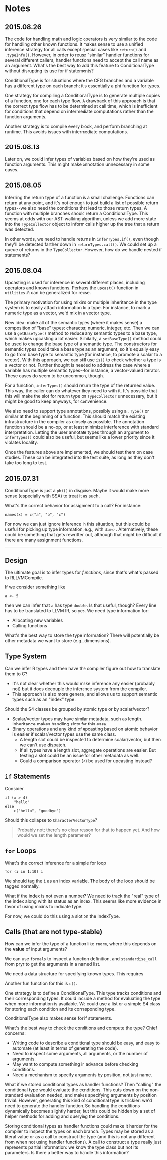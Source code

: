 
# Notes

## 2015.08.26

The code for handling math and logic operators is very similar to the code for 
handling other known functions. It makes sense to use a unified inference 
strategy for all calls except special cases like `return()` and `.typeInfo()`.
However, in order to reuse "similar" handler functions for several different 
callers, handler functions need to accept the call name as an argument. What's 
the best way to add this feature to ConditionalType without disrupting its use 
for if statements?

ConditionalType is for situations where the CFG branches and a variable has a 
different type on each branch; it's essentially a phi function for types.

One strategy for compiling a ConditionalType is to generate multiple copies of 
a function, one for each type flow. A drawback of this approach is that the 
correct type flow has to be determined at call time, which is inefficient for 
conditions that depend on intermediate computations rather than the function 
arguments.

Another strategy is to compile every block, and perform branching at runtime. 
This avoids issues with intermediate computations.

## 2015.08.13

Later on, we could infer types of variables based on how they're used as 
function arguments. This might make annotation unnecessary in some cases. 

## 2015.08.05

Inferring the return type of a function is a small challenge. Functions can 
return at any point, and it's not enough to just build a list of possible 
return types--we also need the conditions that lead to those return types. A 
function with multiple branches should return a ConditionalType. This seems at 
odds with our AST-walking algorithm, unless we add more state into the 
`TypeCollector` object to inform calls higher up the tree that a return was 
detected.

In other words, we need to handle returns in `inferTypes.if()`, even though 
they'll be detected farther down in `returnTypes.call()`. We could set up a 
queue of returns in the `TypeCollector`. However, how do we handle nested if 
statements?

## 2015.08.04

Upcasting is used for inference in several different places, including 
operators and known functions. Perhaps the `upcast()` function in `utilities.R` 
can be generalized for reuse.

The primary motivation for using mixins or multiple inheritance in the type 
system is to easily attach information to a type. For instance, to mark a 
numeric type as a vector, we'd mix in a vector type. 

New idea: make all of the semantic types (where it makes sense) a composition 
of "base" types: character, numeric, integer, etc. Then we can use a 
`getBaseType()` method to reduce any semantic types to a base type, which makes 
upcasting a lot easier. Similarly, a `setBaseType()` method could be used to 
change the base type of a semantic type. The constructors for semantic types
could take a base type as an argument, so it's equally easy to go from base 
type to semantic type (for instance, to promote a scalar to a vector). With 
this approach, we can still use `is()` to check whether a type is a vector or 
not. Further thought is needed to address the case where a variable has 
multiple semantic types--for instance, a vector-valued iterator. These cases do 
seem to be uncommon, though.

For a function, `inferTypes()` should return the type of the returned value. 
This way, the caller can do whatever they need to with it. It's possible that 
this will make the slot for return type on `TypeCollector` unnecessary, but it 
might be good to keep anyways, for convenience.

We also need to support type annotations, possibly using a `.Type()` or similar 
at the beginning of a function. This should match the existing infrastructure 
in the compiler as closely as possible. The annotation function should be a 
no-op, or at least minimize interference with standard interpretation. Letting 
the user annotate types through an argument to `inferTypes()` could also be 
useful, but seems like a lower priority since it violates locality.

Once the features above are implemented, we should test them on case studies. 
These can be integrated into the test suite, as long as they don't take too 
long to test.

## 2015.07.31

ConditionalType is just a `phi()` in disguise. Maybe it would make more sense 
(especially with SSA) to treat it as such.

What's the correct behavior for assignment to a call? For instance:
```
names(x) = c("a", "b", "c")
```
For now we can just ignore inference in this situation, but this could be 
useful for picking up type information, e.g., with `dim<-`. Alternatively, 
these could be something that gets rewritten out, although that might be 
difficult if there are many assignment functions.

---

## Design

The ultimate goal is to infer types for *functions*, since that's what's 
passed to RLLVMCompile.

If we consider something like
```
a <- 5
```
then we can infer that `a` has type `double`. Is that useful, though?
Every line has to be translated to LLVM IR, so yes. We need type 
information for:

* Allocating new variables
* Calling functions

What's the best way to store the type information? There will potentially be 
other metadata we want to store (e.g., dimensions).

## Type System

Can we infer R types and then have the compiler figure out how to translate 
them to C?

* It's not clear whether this would make inference any easier (probably not) 
  but it does decouple the inference system from the compiler.
* This approach is also more general, and allows us to support semantic types 
  such as an "index" type.

Should the S4 classes be grouped by atomic type or by scalar/vector? 

* Scalar/vector types may have similar metadata, such as length. Inheritance 
  makes handling slots for this easy.
* Binary operations and any kind of upcasting based on atomic behavior is 
  easier if scalar/vector types use the same class.
    + A length slot could be inspected to determine scalar/vector, but then we 
      can't use dispatch.
    + If all types have a length slot, aggregate operations are easier. But 
      testing a slot could be an issue for other metadata as well.
    + Could a comparison operator (<) be used for upcasting instead?

## `if` Statements

Consider
```
if (x > 4)
    "hello"
else
    c("hello", "goodbye")
```
Should this collapse to `CharacterVectorType`?

> Probably not; there's no clear reason for that to happen yet. And how would 
> we set the length parameter?

## `for` Loops

What's the correct inference for a simple for loop
```
for (i in 1:10) i
```
We should tag the `i` as an index variable. The body of the loop should be 
tagged normally.

What if the index is not even a number? We need to track the "real" type of the 
index along with its status as an index. This seems like more evidence in favor 
of using mixins to indicate type.

For now, we could do this using a slot on the IndexType.

## Calls (that are not type-stable)

How can we infer the type of a function like `rnorm`, where this depends on the 
**value** of input arguments?

We can use `formals` to inspect a function definition, and `standardise_call` 
from pryr to get the arguments in a named list.

We need a data structure for specifying known types. This requires 

Another fun function for this is `c()`.

One strategy is to define a ConditionalType. This type tracks conditions and 
their corresponding types. It could include a method for evaluating the type 
when more information is available. We could use a list or a simple S4 class 
for storing each condition and its corresponding type.

ConditionalType also makes sense for if statements.

What's the best way to check the conditions and compute the type? Chief 
concerns:

* Writing code to describe a conditional type should be easy, and easy to 
  automate (at least in terms of generating the code).
* Need to inspect some arguments, all arguments, or the number of arguments.
* May want to compute something in advance before checking conditions.
* Need a mechanism to specify arguments by position, not just name.

What if we stored conditional types as handler functions? Then "calling" the 
conditional type would evaluate the conditions. This cuts down on the 
non-standard evaluation needed, and makes specifying arguments by position 
trivial. However, generating this kind of conditional type is trickier: we'd 
need to generate the handler function. So handling the conditions dynamically 
becomes slightly harder, but this could be hidden by a set of helper methods 
for adding and querying the conditions.

Storing conditional types as handler functions could make it harder for the 
compiler to inspect the types on each branch. Types may be stored as a literal 
value or as a call to construct the type (and this is not any different from 
when not using handler functions). A call to construct a type really just 
represents partial information: we know the type class but not its parameters. 
Is there a better way to handle this information?



